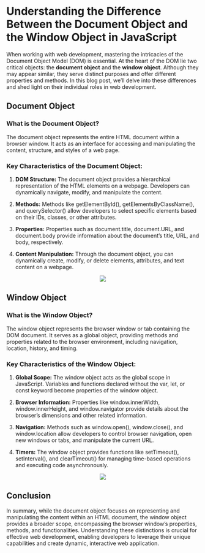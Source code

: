 <h1>Understanding the Difference Between the Document Object and the Window Object in JavaScript</h1>

When working with web development, mastering the intricacies of the Document Object Model (DOM) is essential. At the heart of the DOM lie two critical objects: the <b>document object</b> and the <b>window object</b>. Although they may appear similar, they serve distinct purposes and offer different properties and methods. In this blog post, we’ll delve into these differences and shed light on their individual roles in web development.

<h2>Document Object</h2>
<h3>What is the Document Object?</h3>
The document object represents the entire HTML document within a browser window. It acts as an interface for accessing and manipulating the content, structure, and styles of a web page.

<h3>Key Characteristics of the Document Object:</h3>

1. <b>DOM Structure:</b> The document object provides a hierarchical representation of the HTML elements on a webpage. Developers can dynamically navigate, modify, and manipulate the content.

2. <b>Methods:</b> Methods like getElementById(), getElementsByClassName(), and querySelector() allow developers to select specific elements based on their IDs, classes, or other attributes.

3. <b>Properties:</b> Properties such as document.title, document.URL, and document.body provide information about the document’s title, URL, and body, respectively.

4. <b>Content Manipulation:</b> Through the document object, you can dynamically create, modify, or delete elements, attributes, and text content on a webpage.

<center>
<img src="https://ik.imagekit.io/taw2awb5ntf/wp-content/uploads/2021/01/document-object-model-1.jpg">
</center> 


<h2>Window Object</h2>
<h3>What is the Window Object?</h3>
The window object represents the browser window or tab containing the DOM document. It serves as a global object, providing methods and properties related to the browser environment, including navigation, location, history, and timing.

<h3>Key Characteristics of the Window Object:</h3>

1. <b>Global Scope:</b> The window object acts as the global scope in JavaScript. Variables and functions declared without the var, let, or const keyword become properties of the window object.

2. <b>Browser Information:</b> Properties like window.innerWidth, window.innerHeight, and window.navigator provide details about the browser’s dimensions and other related information.

3. <b>Navigation:</b> Methods such as window.open(), window.close(), and window.location allow developers to control browser navigation, open new windows or tabs, and manipulate the current URL.

4. <b>Timers:</b> The window object provides functions like setTimeout(), setInterval(), and clearTimeout() for managing time-based operations and executing code asynchronously.


<center>
<img src="https://www.scientecheasy.com/wp-content/uploads/2022/08/javascript-window-object.png">
</center>


<h2>Conclusion</h2>
In summary, while the document object focuses on representing and manipulating the content within an HTML document, the window object provides a broader scope, encompassing the browser window’s properties, methods, and functionalities. Understanding these distinctions is crucial for effective web development, enabling developers to leverage their unique capabilities and create dynamic, interactive web application.